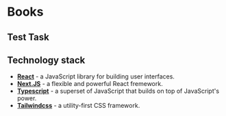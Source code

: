 # Books

## Test Task

## Technology stack

- **[React](https://react.dev/)** - a JavaScript library for building user interfaces.
- **[Next.JS](https://nextjs.org/)** - a flexible and powerful React fremework.
- **[Typescript](https://www.typescriptlang.org/)** - a superset of JavaScript that builds on top of JavaScript's power.
- **[Tailwindcss](https://tailwindcss.com/)** - a utility-first CSS framework.